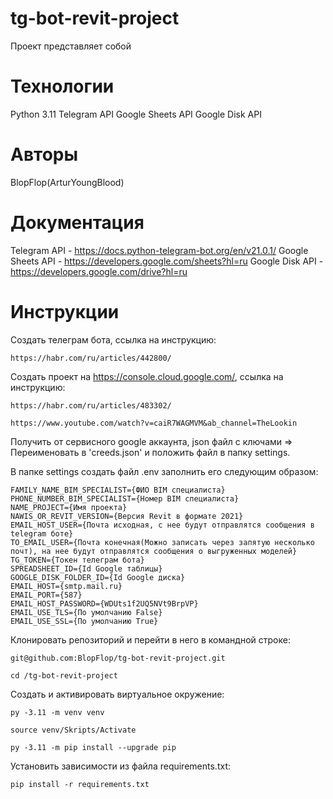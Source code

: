 # tg-bot-revit-project
Проект представляет собой

# Технологии
Python 3.11
Telegram API
Google Sheets API
Google Disk API

# Авторы
BlopFlop(ArturYoungBlood)


# Документация
Telegram API - https://docs.python-telegram-bot.org/en/v21.0.1/
Google Sheets API - https://developers.google.com/sheets?hl=ru
Google Disk API - https://developers.google.com/drive?hl=ru


# Инструкции
Создать телеграм бота, ссылка на инструкцию:
```
https://habr.com/ru/articles/442800/
```
Создать проект на https://console.cloud.google.com/, ссылка на инструкцию:
```
https://habr.com/ru/articles/483302/
```
```
https://www.youtube.com/watch?v=caiR7WAGMVM&ab_channel=TheLookin
```

Получить от сервисного google аккаунта, json файл с ключами =>
Переименовать в 'creeds.json' и положить файл в папку settings.

В папке settings cоздать файл .env заполнить его следующим образом:

```
FAMILY_NAME_BIM_SPECIALIST={ФИО BIM специалиста}
PHONE_NUMBER_BIM_SPECIALIST={Номер BIM специалиста}
NAME_PROJECT={Имя проекта}
NAWIS_OR_REVIT_VERSION={Версия Revit в формате 2021}
EMAIL_HOST_USER={Почта исходная, с нее будут отправлятся сообщения в telegram боте}
TO_EMAIL_USER={Почта конечная(Можно записать через запятую несколько почт), на нее будут отправлятся сообщения о выгруженных моделей}
TG_TOKEN={Токен телеграм бота}
SPREADSHEET_ID={Id Google таблицы}
GOOGLE_DISK_FOLDER_ID={Id Google диска}
EMAIL_HOST={smtp.mail.ru}
EMAIL_PORT={587}
EMAIL_HOST_PASSWORD={WDUts1f2UQ5NVt9BrpVP}
EMAIL_USE_TLS={По умолчанию False}
EMAIL_USE_SSL={По умолчанию True}
```

Клонировать репозиторий и перейти в него в командной строке:

```
git@github.com:BlopFlop/tg-bot-revit-project.git
```

```
cd /tg-bot-revit-project
```

Cоздать и активировать виртуальное окружение:

```
py -3.11 -m venv venv
```

```
source venv/Skripts/Activate
```

```
py -3.11 -m pip install --upgrade pip
```

Установить зависимости из файла requirements.txt:

```
pip install -r requirements.txt
```


